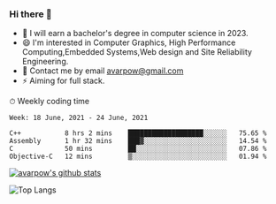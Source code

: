 ### Hi there 👋
<!--I have been a GitHub member for [![Years Badge](https://badges.pufler.dev/years/avarpow)](https://badges.pufler.dev)-->
- 🌱 I will earn a bachelor's degree in computer science in 2023.
- 😄 I'm interested in Computer Graphics, High Performance Computing,Embedded Systems,Web design and Site Reliability Engineering.
- 💬 Contact me by email avarpow@gmail.com
- ⚡ Aiming for full stack.

<!--💻 Coding Activity Logging

[![Commits Badge](https://badges.pufler.dev/commits/weekly/avarpow)](https://badges.pufler.dev)-->

⏱ Weekly coding time
<!--START_SECTION:waka-->
```text
Week: 18 June, 2021 - 24 June, 2021

C++           8 hrs 2 mins    ███████████████████░░░░░░   75.65 % 
Assembly      1 hr 32 mins    ███▓░░░░░░░░░░░░░░░░░░░░░   14.54 % 
C             50 mins         ██░░░░░░░░░░░░░░░░░░░░░░░   07.86 % 
Objective-C   12 mins         ▒░░░░░░░░░░░░░░░░░░░░░░░░   01.94 % 
```
<!--END_SECTION:waka-->

[![avarpow's github stats](https://github-readme-stats.vercel.app/api?username=avarpow&count_private=true&show_icons=true&hide=issues&hide_border=true)](https://github.com/anuraghazra/github-readme-stats)

![Top Langs](https://github-readme-stats.vercel.app/api/top-langs/?username=avarpow&layout=compact&hide_border=true) 
<!--[![avarpow's wakatime stats](https://github-readme-stats.vercel.app/api/wakatime?username=avarpow)](https://github.com/anuraghazra/github-readme-stats)-->
